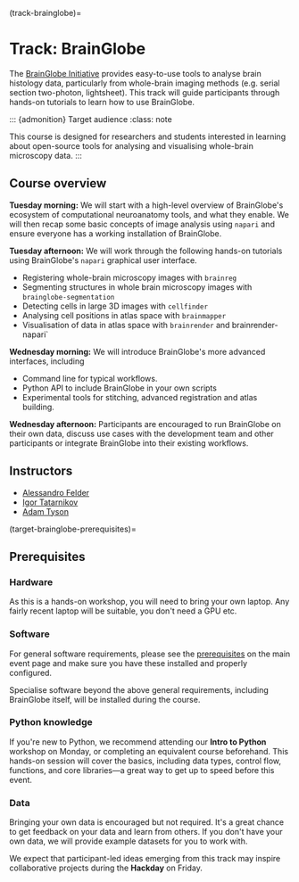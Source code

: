 (track-brainglobe)=
# Track: BrainGlobe

The [BrainGlobe Initiative](https://brainglobe.info) provides easy-to-use tools to analyse brain histology data, particularly from whole-brain imaging methods (e.g. serial section two-photon, lightsheet).
This track will guide participants through hands-on tutorials to learn how to use BrainGlobe.

::: {admonition} Target audience
:class: note

This course is designed for researchers and students interested in learning about open-source tools for analysing and visualising whole-brain microscopy data.
:::

## Course overview

__Tuesday morning:__
We will start with a high-level overview of BrainGlobe's ecosystem of computational neuroanatomy tools, and what they enable.
We will then recap some basic concepts of image analysis using `napari` and ensure everyone has a working installation of BrainGlobe.

__Tuesday afternoon:__
We will work through the following hands-on tutorials using BrainGlobe's `napari` graphical user interface.
- Registering whole-brain microscopy images with `brainreg`
- Segmenting structures in whole brain microscopy images with `brainglobe-segmentation`
- Detecting cells in large 3D images with `cellfinder`
- Analysing cell positions in atlas space with `brainmapper`
- Visualisation of data in atlas space with `brainrender` and brainrender-napari`

__Wednesday morning:__
We will introduce BrainGlobe's more advanced interfaces, including 
- Command line for typical workflows.
- Python API to include BrainGlobe in your own scripts
- Experimental tools for stitching, advanced registration and atlas building.

__Wednesday afternoon:__
Participants are encouraged to run BrainGlobe on their own data, discuss use cases with the development team and other participants or integrate BrainGlobe into their existing workflows.

## Instructors
- [Alessandro Felder](https://github.com/alessandrofelder)
- [Igor Tatarnikov](https://github.com/IgorTatarnikov)
- [Adam Tyson](https://github.com/adamltyson)

(target-brainglobe-prerequisites)=
## Prerequisites

### Hardware
As this is a hands-on workshop, you will need to bring your own laptop. Any fairly recent laptop will be suitable, you don't need a GPU etc.

### Software
For general software requirements, please see the [prerequisites](target-general-prerequisites) on the main event page and make sure you have these installed and properly configured.

Specialise software beyond the above general requirements, including BrainGlobe itself, will be installed during the course.

### Python knowledge
If you're new to Python, we recommend attending our __Intro to Python__ workshop on Monday, or completing an equivalent course beforehand.
This hands-on session will cover the basics, including data types, control flow, functions, and core libraries—a great way to get up to speed before this event.

### Data
Bringing your own data is encouraged but not required.
It's a great chance to get feedback on your data and learn from others.
If you don't have your own data, we will provide example datasets for you to work with.

We expect that participant-led ideas emerging from this track may inspire collaborative projects during the __Hackday__ on Friday.
